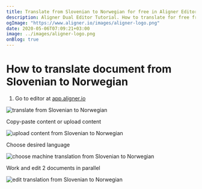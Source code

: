 ```yaml
---
title: Translate from Slovenian to Norwegian for free in Aligner Editor
description: Aligner Dual Editor Tutorial. How to translate for free from Slovenian to Norwegian. Aligner is multilingual document management platform. 
ogImage: "https://www.aligner.io/images/aligner-logo.png"
date: 2020-05-06T07:09:21+03:00
image: ../images/aligner-logo.png
onBlog: true
---
```


# How to translate document from Slovenian to Norwegian

1. Go to editor at [app.aligner.io](https://app.aligner.io "Aligner App web page")

![translate from Slovenian to Norwegian](../aligner-blank-editor.png "translate from Slovenian to Norwegian")

Copy-paste content or upload content

![upload content from Slovenian to Norwegian](../aligner-uploaded-document.png "upload content from Slovenian to Norwegian")

Choose desired language

![choose machine translation from Slovenian to Norwegian](../aligner-language-dropdown.png "choose machine translation from Slovenian to Norwegian")

Work and edit 2 documents in parallel

![edit translation from Slovenian to Norwegian](../aligner-double-sitded-editor.png "edit translation from Slovenian to Norwegian")

